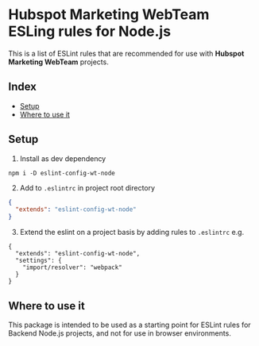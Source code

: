 # Hubspot Marketing WebTeam ESLing rules for Node.js

This is a list of ESLint rules that are recommended for use with **Hubspot Marketing WebTeam** projects.

<!-- index-start -->
## Index

- [Setup](#setup)
- [Where to use it](#where-to-use-it)
<!-- index-end -->

## Setup

1. Install as dev dependency

```
npm i -D eslint-config-wt-node
```

2. Add to `.eslintrc` in project root directory

```json
{
  "extends": "eslint-config-wt-node"
}
```

3. Extend the eslint on a project basis by adding rules to  `.eslintrc` e.g.

```
{
  "extends": "eslint-config-wt-node",
  "settings": {
    "import/resolver": "webpack"
  }
}
```

## Where to use it

This package is intended to be used as a starting point for ESLint rules for Backend Node.js projects, and not for use in browser environments.
